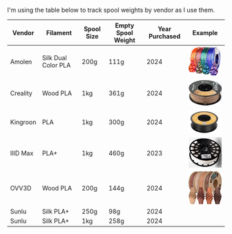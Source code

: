 I'm using the table below to track spool weights by vendor as I use them.

| Vendor | Filament | Spool Size | Empty Spool Weight | Year Purchased | Example |
|---|---|---|---|---|---|
| Amolen | Silk Dual Color PLA | 200g | 111g | 2024 | ![amolen-silk-pla-200g](/img/amolen-200g.png) |
| Creality | Wood PLA | 1kg | 361g | 2024 | ![creality-wood-pla-1kg](/img/creality-wood-1kg.png) |
| Kingroon | PLA | 1kg | 300g | 2024 | ![kingroon-pla-1kg](/img/kingroon-1kg.png) |
| IIID Max | PLA+ | 1kg | 460g | 2023 | ![iiidmax-pla-1kg](/img/iiidmax-pla-1kg.png) |
| OVV3D | Wood PLA | 200g | 144g | 2024 | ![ovv3d-wood-pla-200g](/img/ovv3d-wood-200g.png) |
| Sunlu | Silk PLA+ | 250g | 98g | 2024 |  |
| Sunlu | Silk PLA+ | 1kg | 258g | 2024 |  |
